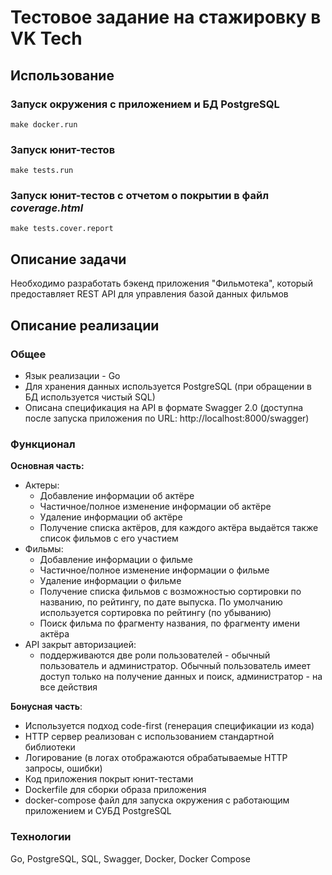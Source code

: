 # Тестовое задание на стажировку в VK Tech

## Использование

### Запуск окружения с приложением и БД PostgreSQL

    make docker.run

### Запуск юнит-тестов

    make tests.run

### Запуск юнит-тестов с отчетом о покрытии в файл *coverage.html*

    make tests.cover.report

## Описание задачи

Необходимо разработать бэкенд приложения "Фильмотека",
который предоставляет REST API для управления базой данных фильмов

## Описание реализации

### Общее

- Язык реализации - Go
- Для хранения данных используется PostgreSQL (при обращении в БД используется чистый SQL)
- Описана спецификация на API в формате Swagger 2.0 (доступна после запуска приложения по
  URL: http://localhost:8000/swagger)

### Функционал

**Основная часть:**

- Актеры:
    - Добавление информации об актёре
    - Частичное/полное изменение информации об актёре
    - Удаление информации об актёре
    - Получение списка актёров, для каждого актёра выдаётся также список фильмов с его участием
- Фильмы:
    - Добавление информации о фильме
    - Частичное/полное изменение информации о фильме
    - Удаление информации о фильме
    - Получение списка фильмов с возможностью сортировки по названию, по рейтингу, по дате выпуска. По умолчанию
      используется сортировка по рейтингу (по убыванию)
    - Поиск фильма по фрагменту названия, по фрагменту имени актёра
- API закрыт авторизацией:
    - поддерживаются две роли пользователей - обычный пользователь и администратор. Обычный пользователь имеет доступ
      только на получение данных и поиск, администратор - на все действия

**Бонусная часть**:

- Используется подход code-first (генерация спецификации из кода)
- HTTP сервер реализован с использованием стандартной библиотеки
- Логирование (в логах отображаются обрабатываемые HTTP запросы, ошибки)
- Код приложения покрыт юнит-тестами
- Dockerfile для сборки образа приложения
- docker-compose файл для запуска окружения с работающим приложением и СУБД PostgreSQL

### Технологии

Go, PostgreSQL, SQL, Swagger, Docker, Docker Compose
